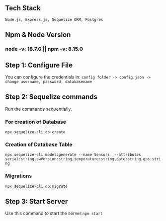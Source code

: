 ## Tech Stack
`Node.js, Express.js, Sequelize ORM, Postgres`

## Npm & Node Version
### node -v: 18.7.0 || npm -v: 8.15.0


## Step 1: Configure File
You can configure the credentials in: `config folder -> config.json -> change username, password, databasename`

## Step 2: Sequelize commands
Run the commands sequentially.

### For creation of Database
`npx sequelize-cli db:create`

### Creation of Database Table
`npx sequelize-cli model:generate --name Sensors  --attributes serial:string,swVersion:string,temperature:string,date:string,gps:string`

### Migrations
`npx sequelize-cli db:migrate`

## Step 3: Start Server
Use this command to start the server:`npm start`
